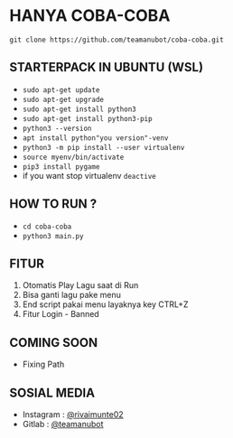 # HANYA COBA-COBA
```
git clone https://github.com/teamanubot/coba-coba.git
```

STARTERPACK IN UBUNTU (WSL)
------
- `sudo apt-get update`
- `sudo apt-get upgrade`
- `sudo apt-get install python3`
- `sudo apt-get install python3-pip`
- `python3 --version`
- `apt install python"you version"-venv`
- `python3 -m pip install --user virtualenv`
- `source myenv/bin/activate` 
- `pip3 install pygame`
- if you want stop virtualenv `deactive`<br>

HOW TO RUN ?
------
- `cd coba-coba`
- `python3 main.py`<br>

FITUR
------
1. Otomatis Play Lagu saat di Run
2. Bisa ganti lagu pake menu
3. End script pakai menu layaknya key CTRL+Z
4. Fitur Login - Banned<br>

COMING SOON
------
- Fixing Path <br>

SOSIAL MEDIA
------
- Instagram : [@rivaimunte02](https://instagram.com/rivaimunte02)
- Gitlab : [@teamanubot](https://gitlab.com/teamanubot)